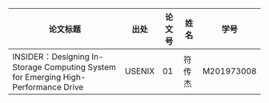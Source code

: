 | 论文标题                                                     | 出处   | 论文号 | 姓名   | 学号       |
| ---------------------------------------- | ------ | ------ | ---------- | ---------- |
| INSIDER：Designing In-Storage Computing System for Emerging High-Performance Drive | USENIX | 01     | 符传杰   | M201973008 |

